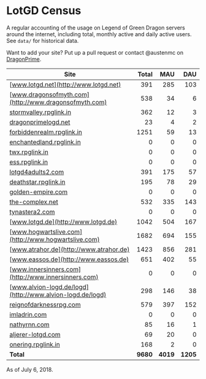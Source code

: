 # LotGD Census
A regular accounting of the usage on Legend of Green Dragon servers around the internet, including total, monthly active and daily active users. See `data/` for historical data.

Want to add your site? Put up a pull request or contact @austenmc on [DragonPrime](http://dragonprime.net).


Site | Total | MAU | DAU
--- | ---:| ---:| ---:
[www.lotgd.net](http://www.lotgd.net)|391|285|103
[www.dragonsofmyth.com](http://www.dragonsofmyth.com)|538|34|6
[stormvalley.rpglink.in](http://stormvalley.rpglink.in)|362|12|3
[dragonprimelogd.net](http://dragonprimelogd.net)|23|4|2
[forbiddenrealm.rpglink.in](http://forbiddenrealm.rpglink.in)|1251|59|13
[enchantedland.rpglink.in](http://enchantedland.rpglink.in)|0|0|0
[twx.rpglink.in](http://twx.rpglink.in)|0|0|0
[ess.rpglink.in](http://ess.rpglink.in)|0|0|0
[lotgd4adults2.com](http://lotgd4adults2.com)|391|175|57
[deathstar.rpglink.in](http://deathstar.rpglink.in)|195|78|29
[golden-empire.com](http://golden-empire.com)|0|0|0
[the-complex.net](http://the-complex.net)|532|335|143
[tynastera2.com](http://tynastera2.com)|0|0|0
[www.lotgd.de](http://www.lotgd.de)|1042|504|167
[www.hogwartslive.com](http://www.hogwartslive.com)|1682|694|155
[www.atrahor.de](http://www.atrahor.de)|1423|856|281
[www.eassos.de](http://www.eassos.de)|651|402|55
[www.innersinners.com](http://www.innersinners.com)|0|0|0
[www.alvion-logd.de/logd](http://www.alvion-logd.de/logd)|298|146|38
[reignofdarknessrpg.com](http://reignofdarknessrpg.com)|579|397|152
[imladrin.com](http://imladrin.com)|0|0|0
[nathyrnn.com](http://nathyrnn.com)|85|16|1
[aljerer-lotgd.com](http://aljerer-lotgd.com)|69|20|0
[onering.rpglink.in](http://onering.rpglink.in)|168|2|0
**Total**|**9680**|**4019**|**1205**

As of July 6, 2018.
